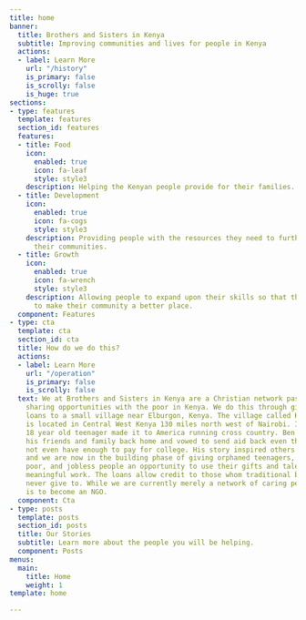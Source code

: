 ```yaml
---
title: home
banner:
  title: Brothers and Sisters in Kenya
  subtitle: Improving communities and lives for people in Kenya
  actions:
  - label: Learn More
    url: "/history"
    is_primary: false
    is_scrolly: false
    is_huge: true
sections:
- type: features
  template: features
  section_id: features
  features:
  - title: Food
    icon:
      enabled: true
      icon: fa-leaf
      style: style3
    description: Helping the Kenyan people provide for their families.
  - title: Development
    icon:
      enabled: true
      icon: fa-cogs
      style: style3
    description: Providing people with the resources they need to further develop
      their communities.
  - title: Growth
    icon:
      enabled: true
      icon: fa-wrench
      style: style3
    description: Allowing people to expand upon their skills so that they may continue
      to make their community a better place.
  component: Features
- type: cta
  template: cta
  section_id: cta
  title: How do we do this?
  actions:
  - label: Learn More
    url: "/operation"
    is_primary: false
    is_scrolly: false
  text: We at Brothers and Sisters in Kenya are a Christian network passionate about
    sharing opportunities with the poor in Kenya. We do this through giving zero interest
    loans to a small village near Elburgon, Kenya. The village called Kiptet Farm
    is located in Central West Kenya 130 miles north west of Nairobi. In 2007 a young
    18 year old teenager made it to America running cross country. Ben never forgot
    his friends and family back home and vowed to send aid back even though he did
    not even have enough to pay for college. His story inspired others to pitch in
    and we are now in the building phase of giving orphaned teenagers, the working
    poor, and jobless people an opportunity to use their gifts and talents to have
    meaningful work. The loans allow credit to those whom traditional banks would
    never give to. While we are currently merely a network of caring people, our plan
    is to become an NGO.
  component: Cta
- type: posts
  template: posts
  section_id: posts
  title: Our Stories
  subtitle: Learn more about the people you will be helping.
  component: Posts
menus:
  main:
    title: Home
    weight: 1
template: home

---
```

